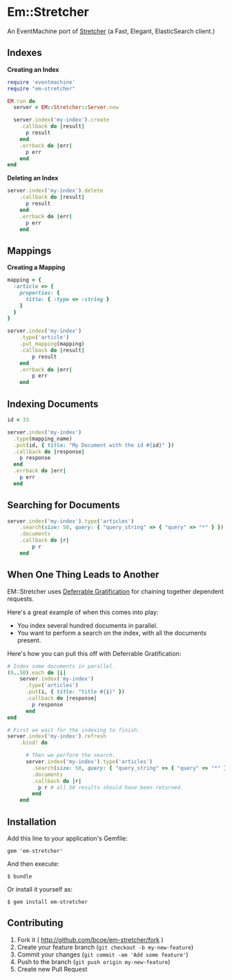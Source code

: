 Em::Stretcher
=============

An EventMachine port of [Stretcher](https://github.com/PoseBiz/stretcher) (a Fast, Elegant, ElasticSearch client.)

Indexes
-------

**Creating an Index**

```ruby
require 'eventmachine'
require "em-stretcher"

EM.run do
  server = EM::Stretcher::Server.new

  server.index('my-index').create
    .callback do |result|
      p result
    end
    .errback do |err|
      p err
    end
end
```

**Deleting an Index**

```ruby
server.index('my-index').delete
	.callback do |result|
	  p result
	end
	.errback do |err|
	  p err
	end
```

Mappings
--------

**Creating a Mapping**

```ruby
mapping = {
  :article => {
    properties: {
      title: { :type => :string }
    }
  }
}

server.index('my-index')
	.type('article')
	.put_mapping(mapping)
	.callback do |result|
		p result
	end
	.errback do |err|
		p err
	end
```

Indexing Documents
------------------

```ruby
id = 33

server.index('my-index')
  .type(mapping_name)
  .put(id, { title: "My Document with the id #{id}" })
  .callback do |response|
    p response
  end
  .errback do |err|
  	p err
  end
```

Searching for Documents
-----------------------

```ruby
server.index('my-index').type('articles')
	.search(size: 50, query: { "query_string" => { "query" => "*" } })
	.documents
	.callback do |r|
		p r
	end
```

When One Thing Leads to Another
-------------------------------

EM::Stretcher uses [Deferrable Gratification](https://github.com/samstokes/deferrable_gratification) for chaining together dependent requests.

Here's a great example of when this comes into play:

* You index several hundred documents in parallel.
* You want to perform a search on the index, with all the documents present.

Here's how you can pull this off with Deferrable Gratification:

```ruby
# Index some documents in parallel.
(0..50).each do |i|
	server.index('my-index')
	  .type('articles')
	  .put(i, { title: "title #{i}" })
	  .callback do |response|
	    p response
	  end
end

# First we wait for the indexing to finish.
server.index('my-index').refresh
	.bind! do

	  # Then we perform the search.
	  server.index('my-index').type('articles')
	    .search(size: 50, query: { "query_string" => { "query" => "*" } })
	    .documents
	    .callback do |r|
	      p r # all 50 results should have been returned.
	    end
	end
```

## Installation

Add this line to your application's Gemfile:

    gem 'em-stretcher'

And then execute:

    $ bundle

Or install it yourself as:

    $ gem install em-stretcher

## Contributing

1. Fork it ( http://github.com/bcoe/em-stretcher/fork )
2. Create your feature branch (`git checkout -b my-new-feature`)
3. Commit your changes (`git commit -am 'Add some feature'`)
4. Push to the branch (`git push origin my-new-feature`)
5. Create new Pull Request

